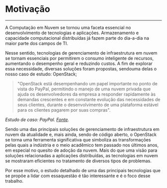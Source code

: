 # Motivação
---
A Computação em Nuvem se tornou uma faceta essencial no desenvolvimento de tecnologias e aplicações. Armazenamento e capacidade computacional distribuídas já fazem parte do dia-a-dia na maior parte dos campos de TI.

Nesse sentido, tecnologias de gerenciamento de infraestrutura em nuvem se tornam essenciais por permitirem o consumo inteligente de recursos, aumentando o desempenho geral e reduzindo custos. A fim de explorar essa necessidade, diversas soluções foram propostas, sendouma delas o nosso caso de estudo: OpenStack;

>"OpenStack está desempenhando um papel importante no ponto de vista do PayPal, permitindo o manejo de uma nuvem privada que ajuda os desenvolvedores da empresa a responder rapidamente às demandas crescentes e em constante evolução das necessidades de seus clientes, durante o desenvolvimento de uma plataforma estável para os clientes pagarem por suas compras".

*Estudo de caso: PayPal. [Fonte](https://www.openstack.org/user-stories/paypal/).*

Sendo uma das principais soluções de gerenciamento de infraestrutura em nuvem da atualidade e, mais ainda, sendo de código aberto, o OpenStack se torna uma ferramenta significativa que simboliza as transformações pelas quais a indústria e o meio acadêmico tem passado nos últimos anos, em especial no quesito de adoção da nuvem. Mais do que uma visão para soluções relacionadas a aplicações distribuídas, as tecnologias em nuvem se mostraram eficientes no tratamento de diversos tipos de problemas.

Por esse motivo, o estudo detalhado de uma das principais tecnologias que se propõe a lidar com essaquestão é tão interessante e é o foco desse trabalho.
